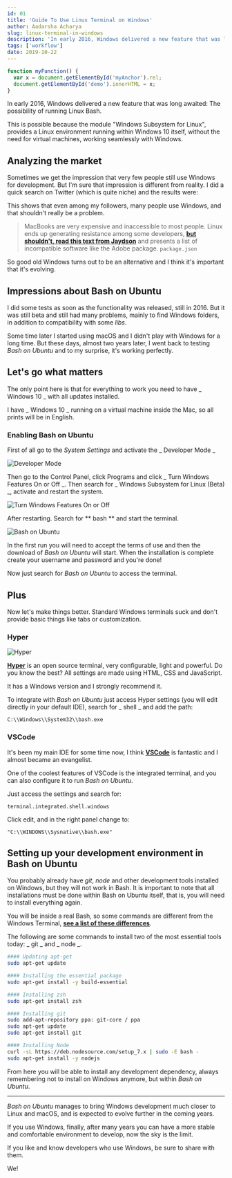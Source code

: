 ```yaml
---
id: 01
title: 'Guide To Use Linux Terminal on Windows'
author: Aadarsha Acharya
slug: linux-terminal-in-windows
description: 'In early 2016, Windows delivered a new feature that was long awaited: The possibility of running Linux Bash on windows.'
tags: ['workflow']
date: 2019-10-22
---
```


```js
function myFunction() {
  var x = document.getElementById('myAnchor').rel;
  document.getElementById('demo').innerHTML = x;
}
```

In early 2016, Windows delivered a new feature that was long awaited: The possibility of running Linux Bash.

This is possible because the module "Windows Subsystem for Linux", provides a Linux environment running within Windows 10 itself, without the need for virtual machines, working seamlessly with Windows.

## Analyzing the market

Sometimes we get the impression that very few people still use Windows for development. But I'm sure that impression is different from reality. I did a quick search on Twitter (which is quite niche) and the results were:

This shows that even among my followers, many people use Windows, and that shouldn't really be a problem.

> MacBooks are very expensive and inaccessible to most people. Linux ends up generating resistance among some developers,
> **[but shouldn't, read this text from Jaydson](https://jaydson.com/por-que-uso-linux/)** and presents a list of
> incompatible software like the Adobe package. `package.json`

So good old Windows turns out to be an alternative and I think it's important that it's evolving.

## Impressions about Bash on Ubuntu

I did some tests as soon as the functionality was released, still in 2016. But it was still beta and still had many problems, mainly to find Windows folders, in addition to compatibility with some _libs_.

Some time later I started using macOS and I didn't play with Windows for a long time. But these days, almost two years later, I went back to testing _Bash on Ubuntu_ and to my surprise, it's working perfectly.

## Let's go what matters

The only point here is that for everything to work you need to have _ Windows 10 _ with all updates installed.

I have _ Windows 10 _ running on a virtual machine inside the Mac, so all prints will be in English.

### Enabling Bash on Ubuntu

First of all go to the _System Settings_ and activate the _ Developer Mode _

![Developer Mode](windows-developer-mode.png)

Then go to the Control Panel, click Programs and click _ Turn Windows Features On or Off _. Then search for _ Windows Subsystem for Linux (Beta) _, activate and restart the system.

![Turn Windows Features On or Off](./windows-turn-on.png)

After restarting. Search for ** bash ** and start the terminal.

![Bash on Ubuntu](./windows-bash.png)

In the first run you will need to accept the terms of use and then the download of _Bash on Ubuntu_ will start. When the installation is complete create your username and password and you're done!

Now just search for _Bash on Ubuntu_ to access the terminal.

## Plus

Now let's make things better. Standard Windows terminals suck and don't provide basic things like tabs or customization.

### Hyper

![Hyper](./hyper.gif)

**[Hyper](https://hyper.is/)** is an open source terminal, very configurable, light and powerful. Do you know the best? All settings are made using HTML, CSS and JavaScript.

It has a Windows version and I strongly recommend it.

To integrate with _Bash on Ubuntu_ just access Hyper settings (you will edit directly in your default IDE), search for _ shell _ and add the path:

`C:\\Windows\\System32\\bash.exe`

### VSCode

It's been my main IDE for some time now, I think **[VSCode](https://code.visualstudio.com/)** is fantastic and I almost became an evangelist.

One of the coolest features of VSCode is the integrated terminal, and you can also configure it to run _Bash on Ubuntu_.

Just access the settings and search for:

`terminal.integrated.shell.windows`

Click edit, and in the right panel change to:

`"C:\\WINDOWS\\Sysnative\\bash.exe"`

## Setting up your development environment in Bash on Ubuntu

You probably already have _git_, _node_ and other development tools installed on Windows, but they will not work in Bash. It is important to note that all installations must be done within Bash on Ubuntu itself, that is, you will need to install everything again.

You will be inside a real Bash, so some commands are different from the Windows Terminal, **[see a list of these differences](https://access.redhat.com/documentation/en-US/Red_Hat_Enterprise_Linux/4/html/Step_by_Step_Guide/ap-doslinux.html)**.

The following are some commands to install two of the most essential tools today: _ git _ and _ node _.

```bash
#### Updating apt-get
sudo apt-get update

#### Installing the essential package
sudo apt-get install -y build-essential

#### Installing zsh
sudo apt-get install zsh

#### Installing git
sudo add-apt-repository ppa: git-core / ppa
sudo apt-get update
sudo apt-get install git

#### Installing Node
curl -sL https://deb.nodesource.com/setup_7.x | sudo -E bash -
sudo apt-get install -y nodejs
```

From here you will be able to install any development dependency, always remembering not to install on Windows anymore, but within _Bash on Ubuntu_.

---

_Bash on Ubuntu_ manages to bring Windows development much closer to Linux and macOS, and is expected to evolve further in the coming years.

If you use Windows, finally, after many years you can have a more stable and comfortable environment to develop, now the sky is the limit.

If you like and know developers who use Windows, be sure to share with them.

We!
